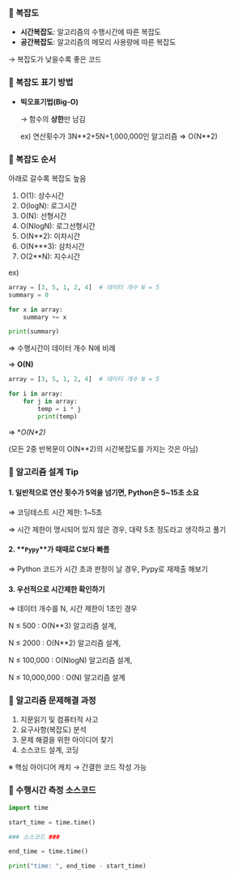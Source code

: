 ### 📍 복잡도

- **시간복잡도**: 알고리즘의 수행시간에 따른 복잡도
- **공간복잡도**: 알고리즘의 메모리 사용량에 따른 복잡도

→ 복잡도가 낮을수록 좋은 코드

### 📍 복잡도 표기 방법

- **빅오표기법(Big-O)**

  → 함수의 **상한**만 남김

  ex) 연산횟수가 3N\**2+5N+1,000,000인 알고리즘 ⇒ O(N**2)


### 📍 복잡도 순서

아래로 갈수록 복잡도 높음

1. O(1): 상수시간
2. O(logN): 로그시간
3. O(N): 선형시간
4. O(NlogN): 로그선형시간
5. O(N**2): 이차시간
6. O(N***3): 삼차시간
7. O(2**N): 지수시간

ex)

```python
array = [3, 5, 1, 2, 4]  # 데이터 개수 N = 5
summary = 0

for x in array:
	summary += x

print(summary)
```

⇒ 수행시간이 데이터 개수 N에 비례

⇒ **O(N)**

```python
array = [3, 5, 1, 2, 4]  # 데이터 개수 N = 5

for i in array:
	for j in array:
		temp = i * j
		print(temp)
```

⇒ **O(N\**2)**

(모든 2중 반복문이 O(N**2)의 시간복잡도를 가지는 것은 아님)

### 📍 알고리즘 설계 Tip

#### 1. 일반적으로 연산 횟수가 **5억**을 넘기면, Python은 **5~15초** 소요

   ⇒ 코딩테스트 시간 제한: 1~5초

   ⇒ 시간 제한이 명시되어 있지 않은 경우, 대략 5초 정도라고 생각하고 풀기

#### 2. **`Pypy`**가 때때로 C보다 빠름

   ⇒ Python 코드가 시간 초과 판정이 날 경우, Pypy로 재제출 해보기

#### 3. 우선적으로 시간제한 확인하기

   ⇒ 데이터 개수를 N, 시간 제한이 1초인 경우

   N ≤ 500 : O(N**3) 알고리즘 설계,

   N ≤ 2000 : O(N**2) 알고리즘 설계,

   N ≤ 100,000 : O(NlogN) 알고리즘 설계,

   N ≤ 10,000,000 : O(N) 알고리즘 설계


### 📍 알고리즘 문제해결 과정

1. 지문읽기 및 컴퓨터적 사고
2. 요구사항(복잡도) 분석
3. 문제 해결을 위한 아이디어 찾기
4. 소스코드 설계, 코딩

※ 핵심 아이디어 캐치 → 간결한 코드 작성 가능

### 📍 수행시간 측정 소스코드

```python
import time

start_time = time.time()

### 소스코드 ###

end_time = time.time()

print("time: ", end_time - start_time)
```
